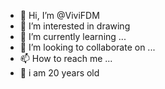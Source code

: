 - 👋 Hi, I’m @ViviFDM
- 👀 I’m interested in drawing
- 🌱 I’m currently learning ...
- 💞️ I’m looking to collaborate on ...
- 📫 How to reach me ...
- 🦋 i am 20 years old
<!---
ViviFDM/ViviFDM is a ✨ special ✨ repository because its `README.md` (this file) appears on your GitHub profile.
You can click the Preview link to take a look at your changes.
--->
